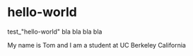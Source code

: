 hello-world
===========

test_"hello-world"
bla bla bla bla

My name is Tom and I am a student at UC Berkeley California
